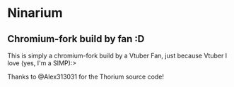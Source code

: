 # Ninarium
## Chromium-fork build by fan :D

This is simply a chromium-fork build by a Vtuber Fan, just because Vtuber I love (yes, I'm a SIMP):>

Thanks to @Alex313031 for the Thorium source code!

 
 
